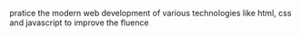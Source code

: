 pratice the modern web development of various technologies like html, css and javascript to improve the fluence

